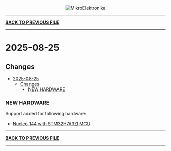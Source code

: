 <p align="center">
  <img src="http://www.mikroe.com/img/designs/beta/logo_small.png?raw=true" alt="MikroElektronika"/>
</p>

---

**[BACK TO PREVIOUS FILE](../changelog.md)**

---

# 2025-08-25

## Changes

- [2025-08-25](#2025-08-25)
  - [Changes](#changes)
    - [NEW HARDWARE](#new-hardware)

### NEW HARDWARE

Support added for following hardware:

+ [Nucleo 144 with STM32H7A3ZI MCU](https://www.st.com/content/st_com/en/products/evaluation-tools/product-evaluation-tools/mcu-mpu-eval-tools/stm32-mcu-mpu-eval-tools/stm32-nucleo-boards/nucleo-h7a3zi-q.html)

---

**[BACK TO PREVIOUS FILE](../changelog.md)**

---
